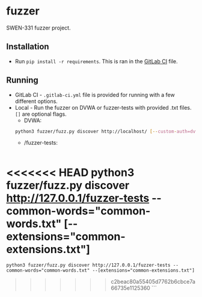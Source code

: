 # fuzzer
SWEN-331 fuzzer project.

## Installation
* Run `pip install -r requirements`. This is ran in the [GitLab CI](.gitlab-ci.yml) file.

## Running
* GitLab CI - `.gitlab-ci.yml` file is provided for running with a few different options.
* Local - Run the fuzzer on DVWA or fuzzer-tests with provided .txt files. `[]` are optional flags.
	* DVWA:
	```sh
	python3 fuzzer/fuzz.py discover http://localhost/ [--custom-auth=dvwa] --common-words="common-words.txt" [--extensions="common-extensions.txt"]
	```
	* /fuzzer-tests:
	```sh
<<<<<<< HEAD
	python3 fuzzer/fuzz.py discover http://127.0.0.1/fuzzer-tests --common-words="common-words.txt" [--extensions="common-extensions.txt"]
=======
	python3 fuzzer/fuzz.py discover http://127.0.0.1/fuzzer-tests --common-words="common-words.txt" --[extensions="common-extensions.txt"]
>>>>>>> c2beac80a55405d7762b6cbce7a66735e1125360
	```
